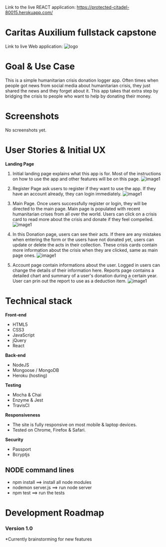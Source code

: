 Link to the live REACT application: https://protected-citadel-80015.herokuapp.com/

# Caritas Auxilium fullstack capstone

Link to live Web application:
![logo](https://github.com/PeterAndreas77/caritas-auxilium-fullstack-capstone/blob/master/github-images/logo.png)

# Goal & Use Case

This is a simple humanitarian crisis donation logger app. Often times when people got news from social media about humanitarian crisis, they just shared the news and they forget about it. This app takes that extra step by bridging the crisis to people who want to help by donating their money.

# Screenshots

No screenshots yet.

# User Stories & Initial UX

**Landing Page**

1. Initial landing page explains what this app is for. Most of the instructions on how to use the app and other features will be on this page.
   ![image1](https://github.com/PeterAndreas77/caritas-auxilium-fullstack-capstone/blob/master/github-images/caritas_landing.jpg)

2. Register Page ask users to register if they want to use the app. If they have an account already, they can login immediately.
   ![image1](https://github.com/PeterAndreas77/caritas-auxilium-fullstack-capstone/blob/master/github-images/caritas_register.jpg)

3. Main Page. Once users successfully register or login, they will be directed to the main page. Main page is populated with recent humanitarian crises from all over the world. Users can click on a crisis card to read more about the crisis and donate if they feel compelled.
   ![image1](https://github.com/PeterAndreas77/caritas-auxilium-fullstack-capstone/blob/master/github-images/caritas_main.jpg)

4. In this Donation page, users can see their acts. If there are any mistakes when entering the form or the users have not donated yet, users can update or delete the acts in their collection. These crisis cards contain more information about the crisis when they are clicked, same as main page ones.
   ![image1](https://github.com/PeterAndreas77/caritas-auxilium-fullstack-capstone/blob/master/github-images/caritas_collections.jpg)

5. Account page contain informations about the user. Logged in users can change the details of their information here. Reports page contains a detailed chart and summary of a user's donation during a certain year. User can prin out the report to use as a deduction item.
   ![image1](https://github.com/PeterAndreas77/caritas-auxilium-react/blob/master/images/caritas_account.jpg)

# Technical stack

**Front-end**

- HTML5
- CSS3
- JavaScript
- jQuery
- React

**Back-end**

- NodeJS
- Mongoose / MongoDB
- Heroku (hosting)

**Testing**

- Mocha & Chai
- Enzyme & Jest
- TravisCI

**Responsiveness**

- The site is fully responsive on most mobile & laptop devices.
- Tested on Chrome, Firefox & Safari.

**Security**

- Passport
- Bcryptjs

## NODE command lines

- npm install ==> install all node modules
- nodemon server.js ==> run node server
- npm test ==> run the tests

# Development Roadmap

### Version 1.0

\*Currently brainstorming for new features
